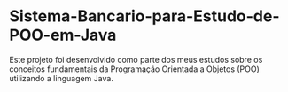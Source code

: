 # Sistema-Bancario-para-Estudo-de-POO-em-Java
Este projeto foi desenvolvido como parte dos meus estudos sobre os conceitos fundamentais da Programação Orientada a Objetos (POO) utilizando a linguagem Java.
